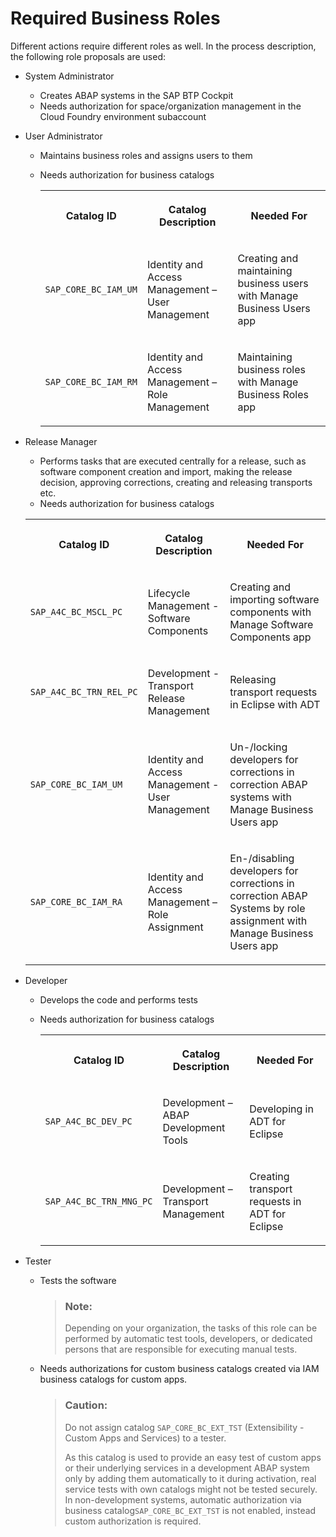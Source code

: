 <!-- loio01c96eda913b4550afc04ea3aa3087a7 -->

# Required Business Roles

Different actions require different roles as well. In the process description, the following role proposals are used:

-   System Administrator
    -   Creates ABAP systems in the SAP BTP Cockpit
    -   Needs authorization for space/organization management in the Cloud Foundry environment subaccount
-   User Administrator
    -   Maintains business roles and assigns users to them
    -   Needs authorization for business catalogs


        <table>
        <tr>
        <th>

        Catalog ID


        
        </th>
        <th>

        Catalog Description


        
        </th>
        <th>

        Needed For


        
        </th>
        </tr>
        <tr>
        <td>

        `SAP_CORE_BC_IAM_UM`


        
        </td>
        <td>

        Identity and Access Management – User Management


        
        </td>
        <td>

        Creating and maintaining business users with Manage Business Users app


        
        </td>
        </tr>
        <tr>
        <td>

        `SAP_CORE_BC_IAM_RM`


        
        </td>
        <td>

        Identity and Access Management –Role Management


        
        </td>
        <td>

        Maintaining business roles with Manage Business Roles app


        
        </td>
        </tr>
        </table>
        
-   Release Manager

    -   Performs tasks that are executed centrally for a release, such as software component creation and import, making the release decision, approving corrections, creating and releasing transports etc.
    -   Needs authorization for business catalogs

    <table>
    <tr>
    <th>

    Catalog ID


    
    </th>
    <th>

    Catalog Description


    
    </th>
    <th>

    Needed For


    
    </th>
    </tr>
    <tr>
    <td>

    `SAP_A4C_BC_MSCL_PC`


    
    </td>
    <td>

    Lifecycle Management - Software Components


    
    </td>
    <td>

    Creating and importing software components with Manage Software Components app


    
    </td>
    </tr>
    <tr>
    <td>

    `SAP_A4C_BC_TRN_REL_PC`


    
    </td>
    <td>

    Development - Transport Release Management


    
    </td>
    <td>

    Releasing transport requests in Eclipse with ADT


    
    </td>
    </tr>
    <tr>
    <td>

    `SAP_CORE_BC_IAM_UM`


    
    </td>
    <td>

    Identity and Access Management - User Management


    
    </td>
    <td>

    Un-/locking developers for corrections in correction ABAP systems with Manage Business Users app


    
    </td>
    </tr>
    <tr>
    <td>

    `SAP_CORE_BC_IAM_RA`


    
    </td>
    <td>

    Identity and Access Management – Role Assignment


    
    </td>
    <td>

    En-/disabling developers for corrections in correction ABAP Systems by role assignment with Manage Business Users app


    
    </td>
    </tr>
    </table>
    
-   Developer
    -   Develops the code and performs tests
    -   Needs authorization for business catalogs


        <table>
        <tr>
        <th>

        Catalog ID


        
        </th>
        <th>

        Catalog Description


        
        </th>
        <th>

        Needed For


        
        </th>
        </tr>
        <tr>
        <td>

        `SAP_A4C_BC_DEV_PC`


        
        </td>
        <td>

        Development – ABAP Development Tools


        
        </td>
        <td>

        Developing in ADT for Eclipse


        
        </td>
        </tr>
        <tr>
        <td>

        `SAP_A4C_BC_TRN_MNG_PC`


        
        </td>
        <td>

        Development – Transport Management


        
        </td>
        <td>

        Creating transport requests in ADT for Eclipse


        
        </td>
        </tr>
        </table>
        
-   Tester
    -   Tests the software

        > ### Note:  
        > Depending on your organization, the tasks of this role can be performed by automatic test tools, developers, or dedicated persons that are responsible for executing manual tests.

    -   Needs authorizations for custom business catalogs created via IAM business catalogs for custom apps.

        > ### Caution:  
        > Do not assign catalog `SAP_CORE_BC_EXT_TST` \(Extensibility - Custom Apps and Services\) to a tester.
        > 
        > As this catalog is used to provide an easy test of custom apps or their underlying services in a development ABAP system only by adding them automatically to it during activation, real service tests with own catalogs might not be tested securely. In non-development systems, automatic authorization via business catalog`SAP_CORE_BC_EXT_TST` is not enabled, instead custom authorization is required.


